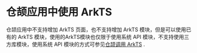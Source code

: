 # 仓颉应用中使用 ArkTS

仓颉应用中不支持增加 ArkTS 页面，也不支持增加 ArkTS 模块，但是可以使用已有的 ArkTS 模块，使用的ArkTS模块也仅限于使用系统 API 模块，不支持使用三方库模块，使用系统 API 模块的方式可参见[仓颉调用 ArkTS](./using_arkts_module.md) .

